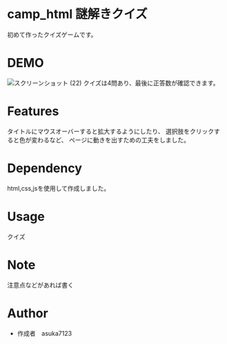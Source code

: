 # camp_html 謎解きクイズ
初めて作ったクイズゲームです。

# DEMO
![スクリーンショット (22)](https://user-images.githubusercontent.com/80142146/111019799-eca76780-836d-11eb-878b-c111cf3cd697.png)
クイズは4問あり、最後に正答数が確認できます。

# Features
タイトルにマウスオーバーすると拡大するようにしたり、
選択肢をクリックすると色が変わるなど、
ページに動きを出すための工夫をしました。

# Dependency
html,css,jsを使用して作成しました。

# Usage
クイズ
 
# Note
注意点などがあれば書く
 
# Author 
* 作成者　asuka7123
